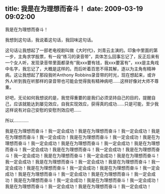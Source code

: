 title: 我是在为理想而奋斗！
date: 2009-03-19 09:02:00
---

&#25105;&#26159;&#22312;&#20026;&#29702;&#24819;&#32780;&#22859;&#26007;&#65281;

 &#25105;&#24819;&#21040;&#36825;&#21477;&#35805;&#65292;&#25105;&#35828;&#30528;&#36825;&#21477;&#35805;&#65292;&#25105;&#22238;&#21619;&#36825;&#21477;&#35805;&#12290;

 &#36825;&#21477;&#35805;&#35753;&#25105;&#24819;&#36215;&#20102;&#19968;&#37096;&#32769;&#30005;&#35270;&#21095;&#21483;&#20570;&#12298;&#22823;&#26102;&#20195;&#12299;&#65292;&#21016;&#38738;&#20113;&#20027;&#28436;&#30340;&#12290;&#21360;&#35937;&#20013;&#37324;&#38754;&#30340;&#31532;&#19968;&#27493;&#65292;&#20027;&#35282;&#27714;&#23398;&#32929;&#31080;&#65292;&#26377;&#19968;&#27573;&#8220;&#32451;&#20064;&#30340;&#24405;&#38899;&#24102;&#8221;&#65292;&#20855;&#20307;&#24590;&#20040;&#22238;&#20107;&#24536;&#35760;&#20102;&#65292;&#21453;&#27491;&#21518;&#26469;&#26377;&#19968;&#20010;&#22899;&#20154;&#21548;&#65292;&#21457;&#29616;&#24405;&#38899;&#24102;&#37324;&#38754;&#37117;&#24405;&#26377;&#8220;&#25105;xxx&#35201;&#26377;&#38065;&#65292;&#25105;xxx&#35201;&#23500;&#26377;&#8221;&#65292;xxx&#26159;&#20027;&#35282;&#25103;&#20013;&#21517;&#23383;&#65292;&#25105;&#24536;&#35760;&#20102;&#65292;&#22823;&#27010;&#26159;&#36825;&#26679;&#30340;&#12290;&#32780;&#21518;&#21548;&#30528;&#30334;&#24605;&#19981;&#24471;&#20854;&#35299;&#65292;&#36880;&#20197;&#20026;&#20027;&#35282;&#26377;&#31934;&#31070;&#30149;&#12290;&#36825;&#35753;&#25105;&#24819;&#36215;&#20102;&#37027;&#27573;&#25105;&#21548;Anthony Robbins&#24405;&#38899;&#24102;&#30340;&#26102;&#20809;&#65292;&#29616;&#22312;&#24819;&#36215;&#26469;&#65292;&#25110;&#35768;&#22806;&#20154;&#21548;&#21040;&#25105;&#22312;&#21548;&#37027;&#26679;&#30340;&#24405;&#38899;&#24102;&#20063;&#21487;&#33021;&#20250;&#35273;&#24471;&#25105;&#26377;&#31934;&#31070;&#30149;&#21543;&#8230;&#8230;&#36825;&#26679;&#22909;&#20687;&#23545;&#22823;&#24072;&#19981;&#23562;&#37325;&#12290;

 &#22909;&#21543;&#65292;&#26080;&#35770;&#22914;&#20309;&#25105;&#24819;&#35828;&#30340;&#26159;&#65292;&#25105;&#35273;&#24471;&#37325;&#35201;&#30340;&#26159;&#25105;&#20204;&#24517;&#39035;&#22362;&#25345;&#33258;&#24049;&#30340;&#30446;&#30340;&#65292;&#25552;&#37266;&#33258;&#24049;&#65292;&#24212;&#35813;&#23601;&#33021;&#36798;&#21040;&#23649;&#35265;&#25928;&#24212;&#65292;&#33258;&#25105;&#23454;&#29616;&#25928;&#24212;&#65292;&#33719;&#24471;&#30495;&#30340;&#25104;&#21151;&#8230;&#8230;&#21482;&#26159;&#21487;&#33021;&#65292;&#33267;&#23569;&#25105;&#36825;&#26679;&#35828;&#26377;&#23545;&#33258;&#24049;&#23433;&#24944;&#30340;&#23433;&#24944;&#21058;&#25928;&#24212;&#21543;&#8230;&#8230;

 &#25152;&#20197;&#8230;&#8230;&#8230;&#8230;

 &#25105;&#26159;&#22312;&#20026;&#29702;&#24819;&#32780;&#22859;&#26007;&#65281;&#25105;&#19968;&#23450;&#20250;&#25104;&#21151;&#65281;&#25105;&#26159;&#22312;&#20026;&#29702;&#24819;&#32780;&#22859;&#26007;&#65281;&#25105;&#19968;&#23450;&#20250;&#25104;&#21151;&#65281;&#25105;&#26159;&#22312;&#20026;&#29702;&#24819;&#32780;&#22859;&#26007;&#65281;&#25105;&#19968;&#23450;&#20250;&#25104;&#21151;&#65281;&#25105;&#26159;&#22312;&#20026;&#29702;&#24819;&#32780;&#22859;&#26007;&#65281;&#25105;&#19968;&#23450;&#20250;&#25104;&#21151;&#65281;&#25105;&#26159;&#22312;&#20026;&#29702;&#24819;&#32780;&#22859;&#26007;&#65281;&#25105;&#19968;&#23450;&#20250;&#25104;&#21151;&#65281;&#25105;&#26159;&#22312;&#20026;&#29702;&#24819;&#32780;&#22859;&#26007;&#65281;&#25105;&#19968;&#23450;&#20250;&#25104;&#21151;&#65281;&#25105;&#26159;&#22312;&#20026;&#29702;&#24819;&#32780;&#22859;&#26007;&#65281;&#25105;&#19968;&#23450;&#20250;&#25104;&#21151;&#65281;&#25105;&#26159;&#22312;&#20026;&#29702;&#24819;&#32780;&#22859;&#26007;&#65281;&#25105;&#19968;&#23450;&#20250;&#25104;&#21151;&#65281;&#25105;&#26159;&#22312;&#20026;&#29702;&#24819;&#32780;&#22859;&#26007;&#65281;&#25105;&#19968;&#23450;&#20250;&#25104;&#21151;&#65281;&#25105;&#26159;&#22312;&#20026;&#29702;&#24819;&#32780;&#22859;&#26007;&#65281;&#25105;&#19968;&#23450;&#20250;&#25104;&#21151;&#65281;&#25105;&#26159;&#22312;&#20026;&#29702;&#24819;&#32780;&#22859;&#26007;&#65281;&#25105;&#19968;&#23450;&#20250;&#25104;&#21151;&#65281;&#25105;&#26159;&#22312;&#20026;&#29702;&#24819;&#32780;&#22859;&#26007;&#65281;&#25105;&#19968;&#23450;&#20250;&#25104;&#21151;&#65281;&#25105;&#26159;&#22312;&#20026;&#29702;&#24819;&#32780;&#22859;&#26007;&#65281;&#25105;&#19968;&#23450;&#20250;&#25104;&#21151;&#65281;&#25105;&#26159;&#22312;&#20026;&#29702;&#24819;&#32780;&#22859;&#26007;&#65281;&#25105;&#19968;&#23450;&#20250;&#25104;&#21151;&#65281;&#25105;&#26159;&#22312;&#20026;&#29702;&#24819;&#32780;&#22859;&#26007;&#65281;&#25105;&#19968;&#23450;&#20250;&#25104;&#21151;&#65281;&#25105;&#26159;&#22312;&#20026;&#29702;&#24819;&#32780;&#22859;&#26007;&#65281;&#25105;&#19968;&#23450;&#20250;&#25104;&#21151;&#65281;&#25105;&#26159;&#22312;&#20026;&#29702;&#24819;&#32780;&#22859;&#26007;&#65281;&#25105;&#19968;&#23450;&#20250;&#25104;&#21151;&#65281;&#25105;&#26159;&#22312;&#20026;&#29702;&#24819;&#32780;&#22859;&#26007;&#65281;&#25105;&#19968;&#23450;&#20250;&#25104;&#21151;&#65281;&#25105;&#26159;&#22312;&#20026;&#29702;&#24819;&#32780;&#22859;&#26007;&#65281;&#25105;&#19968;&#23450;&#20250;&#25104;&#21151;&#65281;&#25105;&#26159;&#22312;&#20026;&#29702;&#24819;&#32780;&#22859;&#26007;&#65281;&#25105;&#19968;&#23450;&#20250;&#25104;&#21151;&#65281;&#25105;&#26159;&#22312;&#20026;&#29702;&#24819;&#32780;&#22859;&#26007;&#65281;&#25105;&#19968;&#23450;&#20250;&#25104;&#21151;&#65281;